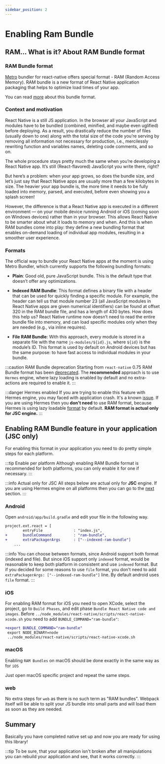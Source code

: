 ```yaml
---
sidebar_position: 2
---
```


# Enabling Ram Bundle

## RAM... What is it? About RAM Bundle format

### RAM Bundle format

[Metro](https://facebook.github.io/metro/) bundler for react-native offers special format - RAM (Random Access Memory). RAM bundle is a new format of React Native application packaging that helps to optimize load times of your app.

You can read [more](https://facebook.github.io/metro/docs/bundling) about this bundle format.

### Context and motivation

React Native is a still JS application. In the browser all your JavaScript and modules have to be bundled (combined, minified, and maybe even uglified) before deploying. As a result, you drastically reduce the number of files (usually down to one) along with the total size of the code you’re serving by removing all information not necessary for production, i.e., mercilessly rewriting function and variables names, deleting code comments, and so on.

The whole procedure stays pretty much the same when you’re developing a React Native app. It’s still (React-flavored) JavaScript you write there, right?

But here’s a problem: when your app grows, so does the bundle size, and let’s just say that React Native apps are usually more than a few kilobytes in size. The heavier your app bundle is, the more time it needs to be fully loaded into memory, parsed, and executed, before even showing you a splash screen!

However, the difference is that a React Native app is executed in a different environment — on your mobile device running Android or iOS (coming soon on Windows devices) rather than in your browser. This allows React Native to be smarter about what it loads to memory and when. And this is when RAM bundles come into play: they define a new bundling format that enables on-demand loading of individual app modules, resulting in a smoother user experience.

### Formats

The official way to bundle your React Native apps at the moment is using Metro Bundler, which currently supports the following bundling formats:

- **Plain**: Good old, pure JavaScript bundle. This is the default type that doesn’t offer any optimizations.

- **Indexed RAM Bundle**: This format defines a binary file with a header that can be used for quickly finding a specific module. For example, the header can tell us that module number 23 (all JavaScript modules in React Native apps are given numerical identifiers) can be found at offset 320 in the RAM bundle file, and has a length of 430 bytes. How does this help us? React Native runtime now doesn’t need to read the entire bundle file into memory, and can load specific modules only when they are needed (e.g., via inline requires).

- **File RAM Bundle**: With this approach, every module is stored in a separate file with the name `js-modules/${id}.js`, where `${id}` is the module’s ID. This format is used by default on Android devices but has the same purpose: to have fast access to individual modules in your bundle.

:::caution RAM Bundle deprecation
Starting from `react-native` 0.75 RAM Bundle format has been [deprecated](https://reactnative.dev/blog/2024/08/12/release-0.75#community-cli-removal-of-ram-bundle-and-profile-hermes-commands). The **recommended** approach is to use `Hermes` engine, where lazy loading is enabled by default and no extra-actions are required to enable it.
:::

:::danger Hermes enabled
If you are trying to enable this feature with Hermes engine, you may faced with application crash. It's a known [issue](https://github.com/facebook/react-native/issues/25730). If you are using Hermes then you **don't need** to use RAM format, because Hermes is using lazy loadable [format](https://github.com/facebook/react-native/issues/25730#issuecomment-514115115) by default. **RAM format is actual only for JSC engine.**
:::

## Enabling RAM Bundle feature in your application (JSC only)

For enabling this format in your application you need to do pretty simple steps for each platform.

:::tip Enable per platform
Although enabling RAM Bundle format is recommended for both platforms, you can only enable it for one if necessary.
:::

:::info Actual only for JSC
All steps below are actual only for **JSC** engine. If you are using Hermes engine on all platforms then you can go to the [next](./basic-usage.md) section.
:::

### Android

Open `android/app/build.gradle` and edit your file in the following way.

```diff
project.ext.react = [
        entryFile              : "index.js",
+       bundleCommand          : "ram-bundle",
+       extraPackagerArgs      : ["--indexed-ram-bundle"]
    ...
```

:::info
You can choose between formats, since Android support both format (indexed and file). But since iOS support only `indexed` format, would be reasonable to keep both platform in consistent and use `indexed` format. But if you decided for some reasons to use `file` format, you don't need to add `extraPackagerArgs: ["--indexed-ram-bundle"]` line. By default android uses `file` format.
:::

### iOS

For enabling RAM format for iOS you need to open XCode, select the project, go to `Build Phases`, and edit phase `Bundle React Native code and images`. Before `../node_modules/react-native/scripts/react-native-xcode.sh` you need to add `BUNDLE_COMMAND="ram-bundle"`:

```diff
+export BUNDLE_COMMAND="ram-bundle"
 export NODE_BINARY=node
 ../node_modules/react-native/scripts/react-native-xcode.sh                                        
```

### macOS

Enabling `RAM Bundles` on macOS should be done exactly in the same way as for `iOS`

Just open macOS specific project and repeat the same steps.

### web

No extra steps for `web` as there is no such term as "RAM bundles". Webpack itself will be able to split your JS bundle into small parts and will load them as soon as they are needed.

## Summary

Basically you have completed native set up and now you are ready for using this library!

:::tip
To be sure, that your application isn't broken after all manipulations you can rebuild your application and see, that it works correctly.
:::
